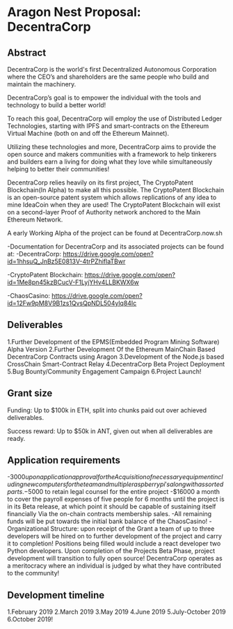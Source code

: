 # Aragon Nest Proposal: DecentraCorp

## Abstract

DecentraCorp is the world's first Decentralized Autonomous Corporation
where the CEO’s and shareholders are the same people who build and maintain
the machinery.

DecentraCorp’s goal is to empower the individual
with the tools and technology to build a better world!

To reach this goal, DecentraCorp will employ the use of
Distributed Ledger Technologies, starting with IPFS and
smart-contracts on the Ethereum Virtual Machine
(both on and off the Ethereum Mainnet).

Utilizing these technologies and more,
DecentraCorp aims to provide the open source and
makers communities with a framework to help tinkerers and builders
earn a living for doing what they love while simultaneously helping to better their communities!

DecentraCorp relies heavily on its first project, The CryptoPatent Blockchain(In Alpha) to make all this possible. The CryptoPatent Blockchain is an open-source patent system which allows replications of any idea to mine IdeaCoin when they are used! The CryptoPatent Blockchain will exist on a second-layer Proof of Authority network anchored to the Main Ethereum Network.

A early Working Alpha of the project can be found at DecentraCorp.now.sh

-Documentation for DecentraCorp and its associated projects can be found at:
  -DecentraCorp: https://drive.google.com/open?id=1hhsuQ_JnBz5E0813V-4trPZhiflaTBwr

  -CryptoPatent Blockchain:
  https://drive.google.com/open?id=1Me8pn45kzBCucV-F1LyjYHv4LLBKWX6w

  -ChaosCasino:
  https://drive.google.com/open?id=12Fw9pM8V9B1zs1QvsQpNDL504ylq84Ic




## Deliverables

1.Further Development of the EPMS(Embedded Program Mining Software) Alpha Version
2.Further Development Of the Ethereum MainChain Based DecentraCorp Contracts using Aragon
3.Development of the Node.js based CrossChain Smart-Contract Relay
4.DecentraCorp Beta Project Deployment
5.Bug Bounty/Community Engagement Campaign
6.Project Launch!

## Grant size

Funding: Up to $100k in ETH, split into chunks paid out over achieved deliverables.

Success reward: Up to $50k in ANT, given out when all deliverables are ready.

## Application requirements

-$3000 upon application approval for the Acquisition of necessary equipment including new computers for the team and multiple raspberry pi's along with assorted parts.
-$5000 to retain legal counsel for the entire project
-$16000 a month to cover the payroll expenses of five people for 6 months until the project is in its Beta release, at which point it should be capable of sustaining itself financially Via the on-chain contracts membership sales.
-All remaining funds will be put towards the initial bank balance of the ChaosCasino!
-Organizational Structure: upon receipt of the Grant a team of up to three developers will be hired on to further development of the project and carry it to completion! Positions being filled would include a react developer
two Python developers. Upon completion of the Projects Beta Phase, project development will transition to fully open source! DecentraCorp operates as a meritocracy where an individual is judged by what they have contributed to the community!

## Development timeline

1.February 2019
2.March 2019
3.May 2019
4.June 2019
5.July-October 2019
6.October 2019!

